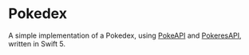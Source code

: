 # Pokedex

A simple implementation of a Pokedex, using [PokeAPI](https://pokeapi.co/) and [PokeresAPI](https://pokeres.bastionbot.org/), written in Swift 5.

